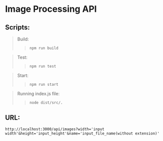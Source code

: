 # Image Processing API
## Scripts:
> Build:
>> `npm run build`

> Test:
 >> `npm run test`

> Start:
>> `npm run start`

> Running index.js file:
>> `node dist/src/.`

## URL:
`http://localhost:3000/api/images?width='input width'&height='input_height'&name='input_file_name(without extension)'`
